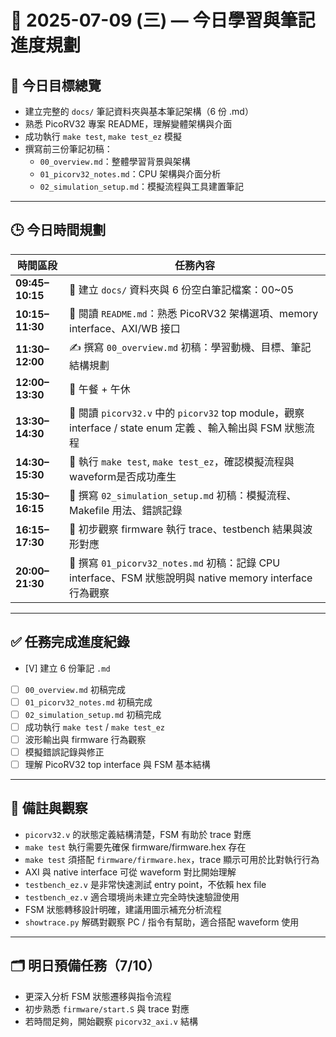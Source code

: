# 📅 2025-07-09 (三) — 今日學習與筆記進度規劃

## 🎯 今日目標總覽

- 建立完整的 `docs/` 筆記資料夾與基本筆記架構（6 份 .md）
- 熟悉 PicoRV32 專案 README，理解變體架構與介面
- 成功執行 `make test`, `make test_ez` 模擬
- 撰寫前三份筆記初稿：
  - `00_overview.md`：整體學習背景與架構
  - `01_picorv32_notes.md`：CPU 架構與介面分析
  - `02_simulation_setup.md`：模擬流程與工具建置筆記

---

## 🕒 今日時間規劃

| 時間區段         | 任務內容                                                                                                      |
| ---------------- | ----------------------------------------------------------------------------------------------------------  |
| **09:45–10:15**  | 🔧 建立 `docs/` 資料夾與 6 份空白筆記檔案：00~05                                                               |
| **10:15–11:30**  | 📖 閱讀 `README.md`：熟悉 PicoRV32 架構選項、memory interface、AXI/WB 接口                                     |
| **11:30–12:00**  | ✍️ 撰寫 `00_overview.md` 初稿：學習動機、目標、筆記結構規劃                                                     |
| **12:00–13:30**  | 🍱 午餐 + 午休                                                                                               |
| **13:30–14:30**  | 📑 閱讀 `picorv32.v` 中的 `picorv32` top module，觀察 interface / state enum 定義 、輸入輸出與 FSM 狀態流程     |
| **14:30–15:30**  | 🔧 執行 `make test`, `make test_ez`，確認模擬流程與waveform是否成功產生                                         |
| **15:30–16:15**  | 📝 撰寫 `02_simulation_setup.md` 初稿：模擬流程、Makefile 用法、錯誤記錄                                        |
| **16:15–17:30**  | 📂 初步觀察 firmware 執行 trace、testbench 結果與波形對應                                                      |
| **20:00–21:30**  | 🧠 撰寫 `01_picorv32_notes.md` 初稿：記錄 CPU interface、FSM 狀態說明與 native memory interface 行為觀察        |

---

## ✅ 任務完成進度紀錄

- [V] 建立 6 份筆記 `.md`
- [ ] `00_overview.md` 初稿完成
- [ ] `01_picorv32_notes.md` 初稿完成
- [ ] `02_simulation_setup.md` 初稿完成
- [ ] 成功執行 `make test` / `make test_ez`
- [ ] 波形輸出與 firmware 行為觀察
- [ ] 模擬錯誤記錄與修正
- [ ] 理解 PicoRV32 top interface 與 FSM 基本結構

---

## 🧠 備註與觀察

- `picorv32.v` 的狀態定義結構清楚，FSM 有助於 trace 對應  
- `make test` 執行需要先確保 firmware/firmware.hex 存在  
- `make test` 須搭配 `firmware/firmware.hex`，trace 顯示可用於比對執行行為  
- AXI 與 native interface 可從 waveform 對比開始理解  
- `testbench_ez.v` 是非常快速測試 entry point，不依賴 hex file  
- `testbench_ez.v` 適合環境尚未建立完全時快速驗證使用  
- FSM 狀態轉移設計明確，建議用圖示補充分析流程  
- `showtrace.py` 解碼對觀察 PC / 指令有幫助，適合搭配 waveform 使用  

---

## 🗂 明日預備任務（7/10）  

- 更深入分析 FSM 狀態遷移與指令流程  
- 初步熟悉 `firmware/start.S` 與 trace 對應  
- 若時間足夠，開始觀察 `picorv32_axi.v` 結構  

